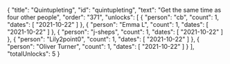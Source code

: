 {
  "title": "Quintupleting",
  "id": "quintupleting",
  "text": "Get the same time as four other people",
  "order": "371",
  "unlocks": [
    {
      "person": "cb",
      "count": 1,
      "dates": [
        "2021-10-22"
      ]
    },
    {
      "person": "Emma L",
      "count": 1,
      "dates": [
        "2021-10-22"
      ]
    },
    {
      "person": "j-sheps",
      "count": 1,
      "dates": [
        "2021-10-22"
      ]
    },
    {
      "person": "Lily2point0",
      "count": 1,
      "dates": [
        "2021-10-22"
      ]
    },
    {
      "person": "Oliver Turner",
      "count": 1,
      "dates": [
        "2021-10-22"
      ]
    }
  ],
  "totalUnlocks": 5
}